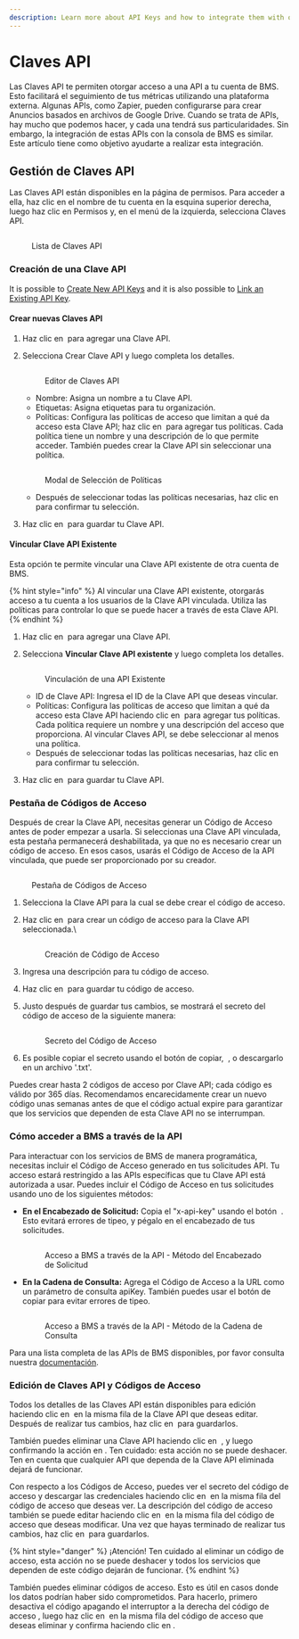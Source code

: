 ```yaml
---
description: Learn more about API Keys and how to integrate them with our platform.
---
```


# Claves API

Las Claves API te permiten otorgar acceso a una API a tu cuenta de BMS. Esto facilitará el seguimiento de tus métricas utilizando una plataforma externa. Algunas APIs, como Zapier, pueden configurarse para crear Anuncios basados en archivos de Google Drive. Cuando se trata de APIs, hay mucho que podemos hacer, y cada una tendrá sus particularidades. Sin embargo, la integración de estas APIs con la consola de BMS es similar. Este artículo tiene como objetivo ayudarte a realizar esta integración.

## Gestión de Claves API

Las Claves API están disponibles en la página de permisos. Para acceder a ella, haz clic en el nombre de tu cuenta en la esquina superior derecha, luego haz clic en Permisos y, en el menú de la izquierda, selecciona Claves API.

<figure><img src="../../.gitbook/assets/Captura de tela 2024-10-08 092211.png" alt=""><figcaption><p>Lista de Claves API</p></figcaption></figure>

### Creación de una Clave API

It is possible to [Create New API Keys](api-keys.md#create-new-api-keys) and it is also possible to [Link an Existing API Key](api-keys.md#link-existing-api-key).

#### Crear nuevas Claves API

1. Haz clic en <img src="../../.gitbook/assets/image (20).png" alt="" data-size="line"> para agregar una Clave API.
2.  Selecciona Crear Clave API y luego completa los detalles.

    <figure><img src="../../.gitbook/assets/Captura de tela 2024-10-08 100509.png" alt=""><figcaption><p>Editor de Claves API</p></figcaption></figure>

    * Nombre: Asigna un nombre a tu Clave API.
    * Etiquetas: Asigna etiquetas para tu organización.
    * Políticas: Configura las políticas de acceso que limitan a qué da acceso esta Clave API; haz clic en <img src="../../.gitbook/assets/image (22).png" alt="" data-size="original"> para agregar tus políticas. Cada política tiene un nombre y una descripción de lo que permite acceder. También puedes crear la Clave API sin seleccionar una política.

    <figure><img src="../../.gitbook/assets/image (892).png" alt=""><figcaption><p>Modal de Selección de Políticas</p></figcaption></figure>

    * Después de seleccionar todas las políticas necesarias, haz clic en <img src="../../.gitbook/assets/image (947).png" alt="" data-size="line"> para confirmar tu selección.
3. Haz clic en <img src="../../.gitbook/assets/image (24).png" alt="" data-size="line"> para guardar tu Clave API.

#### Vincular Clave API Existente

Esta opción te permite vincular una Clave API existente de otra cuenta de BMS.

{% hint style="info" %}
Al vincular una Clave API existente, otorgarás acceso a tu cuenta a los usuarios de la Clave API vinculada. Utiliza las políticas para controlar lo que se puede hacer a través de esta Clave API.
{% endhint %}

1. Haz clic en <img src="../../.gitbook/assets/image (20).png" alt="" data-size="line"> para agregar una Clave API.
2.  Selecciona **Vincular Clave API existente** y luego completa los detalles.

    <figure><img src="../../.gitbook/assets/image (862).png" alt=""><figcaption><p>Vinculación de una API Existente</p></figcaption></figure>

    * ID de Clave API: Ingresa el ID de la Clave API que deseas vincular.
    * Políticas: Configura las políticas de acceso que limitan a qué da acceso esta Clave API haciendo clic en <img src="../../.gitbook/assets/image (22).png" alt="" data-size="original"> para agregar tus políticas. Cada política requiere un nombre y una descripción del acceso que proporciona. Al vincular Claves API, se debe seleccionar al menos una política.
    * Después de seleccionar todas las políticas necesarias, haz clic en <img src="../../.gitbook/assets/image (947).png" alt="" data-size="line"> para confirmar tu selección.
3. Haz clic en <img src="../../.gitbook/assets/image (24).png" alt="" data-size="line"> para guardar tu Clave API.

### Pestaña de Códigos de Acceso

Después de crear la Clave API, necesitas generar un Código de Acceso antes de poder empezar a usarla. Si seleccionas una Clave API vinculada, esta pestaña permanecerá deshabilitada, ya que no es necesario crear un código de acceso. En esos casos, usarás el Código de Acceso de la API vinculada, que puede ser proporcionado por su creador.

<figure><img src="../../.gitbook/assets/image (949).png" alt=""><figcaption><p>Pestaña de Códigos de Acceso</p></figcaption></figure>

1. Selecciona la Clave API para la cual se debe crear el código de acceso.
2.  Haz clic en <img src="../../.gitbook/assets/image (950).png" alt="" data-size="line"> para crear un código de acceso para la Clave API seleccionada.\


    <figure><img src="../../.gitbook/assets/image (897).png" alt=""><figcaption><p>Creación de Código de Acceso</p></figcaption></figure>
3. Ingresa una descripción para tu código de acceso.
4. Haz clic en <img src="../../.gitbook/assets/image (952).png" alt="" data-size="line"> para guardar tu código de acceso.
5.  Justo después de guardar tus cambios, se mostrará el secreto del código de acceso de la siguiente manera:

    <figure><img src="../../.gitbook/assets/Captura de tela 2024-10-09 090427.png" alt=""><figcaption><p>Secreto del Código de Acceso</p></figcaption></figure>
6. Es posible copiar el secreto usando el botón de copiar, <img src="../../.gitbook/assets/image (953).png" alt="" data-size="original"> , o descargarlo en un archivo '.txt'.

Puedes crear hasta 2 códigos de acceso por Clave API; cada código es válido por 365 días. Recomendamos encarecidamente crear un nuevo código unas semanas antes de que el código actual expire para garantizar que los servicios que dependen de esta Clave API no se interrumpan.

### Cómo acceder a BMS a través de la API

Para interactuar con los servicios de BMS de manera programática, necesitas incluir el Código de Acceso generado en tus solicitudes API. Tu acceso estará restringido a las APIs específicas que tu Clave API está autorizada a usar. Puedes incluir el Código de Acceso en tus solicitudes usando uno de los siguientes métodos:

*   **En el Encabezado de Solicitud:** Copia el "x-api-key" usando el botón <img src="../../.gitbook/assets/image (899).png" alt="" data-size="original"> . Esto evitará errores de tipeo, y pégalo en el encabezado de tus solicitudes.

    <figure><img src="../../.gitbook/assets/image (898).png" alt=""><figcaption><p>Acceso a BMS a través de la API - Método del Encabezado de Solicitud</p></figcaption></figure>
*   **En la Cadena de Consulta:** Agrega el Código de Acceso a la URL como un parámetro de consulta apiKey. También puedes usar el botón de copiar para evitar errores de tipeo.

    <figure><img src="../../.gitbook/assets/image (900).png" alt=""><figcaption><p>Acceso a BMS a través de la API - Método de la Cadena de Consulta</p></figcaption></figure>

Para una lista completa de las APIs de BMS disponibles, por favor consulta nuestra [documentación](https://api.bluems.com/).

### Edición de Claves API y Códigos de Acceso

Todos los detalles de las Claves API están disponibles para edición haciendo clic en <img src="../../.gitbook/assets/image (954).png" alt="" data-size="line"> en la misma fila de la Clave API que deseas editar. Después de realizar tus cambios, haz clic en <img src="../../.gitbook/assets/image (955).png" alt="" data-size="line"> para guardarlos.

También puedes eliminar una Clave API haciendo clic en <img src="../../.gitbook/assets/image (956).png" alt="" data-size="original"> , y luego confirmando la acción en <img src="../../.gitbook/assets/image (957).png" alt="" data-size="line">. Ten cuidado: esta acción no se puede deshacer. Ten en cuenta que cualquier API que dependa de la Clave API eliminada dejará de funcionar.

Con respecto a los Códigos de Acceso, puedes ver el secreto del código de acceso y descargar las credenciales haciendo clic en <img src="../../.gitbook/assets/image (958).png" alt="" data-size="original"> en la misma fila del código de acceso que deseas ver. La descripción del código de acceso también se puede editar haciendo clic en <img src="../../.gitbook/assets/image (954).png" alt="" data-size="line"> en la misma fila del código de acceso que deseas modificar. Una vez que hayas terminado de realizar tus cambios, haz clic en <img src="../../.gitbook/assets/image (955).png" alt="" data-size="line"> para guardarlos.

{% hint style="danger" %}
¡Atención! Ten cuidado al eliminar un código de acceso, esta acción no se puede deshacer y todos los servicios que dependen de este código dejarán de funcionar.
{% endhint %}

También puedes eliminar códigos de acceso. Esto es útil en casos donde los datos podrían haber sido comprometidos. Para hacerlo, primero desactiva el código apagando el interruptor a la derecha del código de acceso <img src="../../.gitbook/assets/image (959).png" alt="" data-size="original">, luego haz clic en <img src="../../.gitbook/assets/image (956).png" alt="" data-size="original"> en la misma fila del código de acceso que deseas eliminar y confirma haciendo clic en <img src="../../.gitbook/assets/image (957).png" alt="" data-size="line">.
